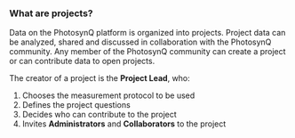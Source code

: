 ### What are projects?

Data on the PhotosynQ platform is organized into projects. Project data can be analyzed, shared and discussed in collaboration with the PhotosynQ community. Any member of the PhotosynQ community can create a project or can contribute data to open projects.

The creator of a project is the **Project Lead**, who:

1. Chooses the measurement protocol to be used
2. Defines the project questions
3. Decides who can contribute to the project
4. Invites **Administrators** and **Collaborators** to the project
